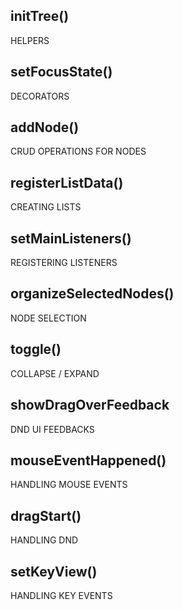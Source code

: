 

<!-- Start /Users/leeolayvar/projects/kdf/src/components/tree/treeviewcontroller.coffee -->

## initTree()

HELPERS

## setFocusState()

DECORATORS

## addNode()

CRUD OPERATIONS FOR NODES

## registerListData()

CREATING LISTS

## setMainListeners()

REGISTERING LISTENERS

## organizeSelectedNodes()

NODE SELECTION

## toggle()

COLLAPSE / EXPAND

## showDragOverFeedback

DND UI FEEDBACKS

## mouseEventHappened()

HANDLING MOUSE EVENTS

## dragStart()

HANDLING DND

## setKeyView()

HANDLING KEY EVENTS

<!-- End /Users/leeolayvar/projects/kdf/src/components/tree/treeviewcontroller.coffee -->

